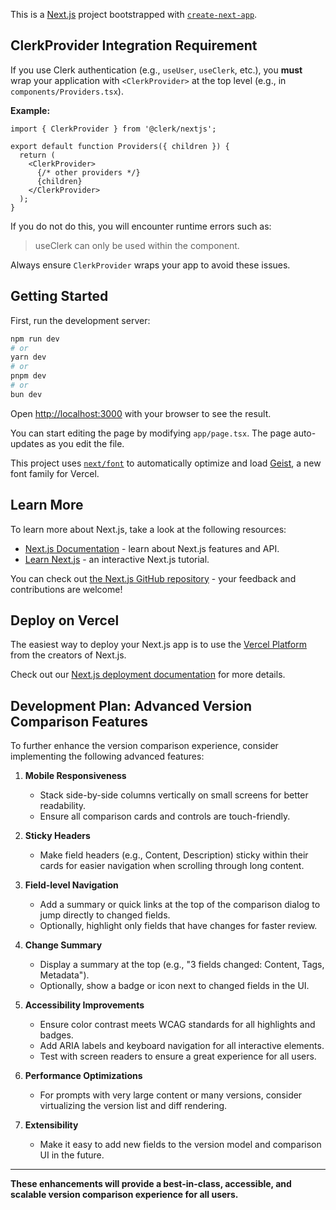 This is a [Next.js](https://nextjs.org) project bootstrapped with [`create-next-app`](https://nextjs.org/docs/app/api-reference/cli/create-next-app).

## ClerkProvider Integration Requirement

If you use Clerk authentication (e.g., `useUser`, `useClerk`, etc.), you **must** wrap your application with `<ClerkProvider>` at the top level (e.g., in `components/Providers.tsx`).

**Example:**

```tsx
import { ClerkProvider } from '@clerk/nextjs';

export default function Providers({ children }) {
  return (
    <ClerkProvider>
      {/* other providers */}
      {children}
    </ClerkProvider>
  );
}
```

If you do not do this, you will encounter runtime errors such as:

> useClerk can only be used within the <ClerkProvider /> component.

Always ensure `ClerkProvider` wraps your app to avoid these issues.

## Getting Started

First, run the development server:

```bash
npm run dev
# or
yarn dev
# or
pnpm dev
# or
bun dev
```

Open [http://localhost:3000](http://localhost:3000) with your browser to see the result.

You can start editing the page by modifying `app/page.tsx`. The page auto-updates as you edit the file.

This project uses [`next/font`](https://nextjs.org/docs/app/building-your-application/optimizing/fonts) to automatically optimize and load [Geist](https://vercel.com/font), a new font family for Vercel.

## Learn More

To learn more about Next.js, take a look at the following resources:

- [Next.js Documentation](https://nextjs.org/docs) - learn about Next.js features and API.
- [Learn Next.js](https://nextjs.org/learn) - an interactive Next.js tutorial.

You can check out [the Next.js GitHub repository](https://github.com/vercel/next.js) - your feedback and contributions are welcome!

## Deploy on Vercel

The easiest way to deploy your Next.js app is to use the [Vercel Platform](https://vercel.com/new?utm_medium=default-template&filter=next.js&utm_source=create-next-app&utm_campaign=create-next-app-readme) from the creators of Next.js.

Check out our [Next.js deployment documentation](https://nextjs.org/docs/app/building-your-application/deploying) for more details.

## Development Plan: Advanced Version Comparison Features

To further enhance the version comparison experience, consider implementing the following advanced features:

1. **Mobile Responsiveness**
   - Stack side-by-side columns vertically on small screens for better readability.
   - Ensure all comparison cards and controls are touch-friendly.

2. **Sticky Headers**
   - Make field headers (e.g., Content, Description) sticky within their cards for easier navigation when scrolling through long content.

3. **Field-level Navigation**
   - Add a summary or quick links at the top of the comparison dialog to jump directly to changed fields.
   - Optionally, highlight only fields that have changes for faster review.

4. **Change Summary**
   - Display a summary at the top (e.g., "3 fields changed: Content, Tags, Metadata").
   - Optionally, show a badge or icon next to changed fields in the UI.

5. **Accessibility Improvements**
   - Ensure color contrast meets WCAG standards for all highlights and badges.
   - Add ARIA labels and keyboard navigation for all interactive elements.
   - Test with screen readers to ensure a great experience for all users.

6. **Performance Optimizations**
   - For prompts with very large content or many versions, consider virtualizing the version list and diff rendering.

7. **Extensibility**
   - Make it easy to add new fields to the version model and comparison UI in the future.

---

**These enhancements will provide a best-in-class, accessible, and scalable version comparison experience for all users.**
